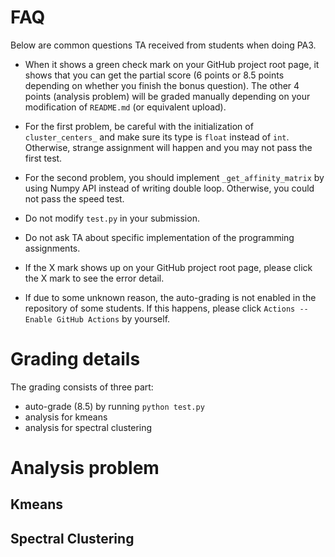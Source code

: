 # FAQ
Below are common questions TA received from students when doing PA3.

* When it shows a green check mark on your GitHub project root page, it shows that you can get the partial score (6 points or 8.5 points depending on whether you finish the bonus question). The other 4 points (analysis problem) will be graded manually depending on your modification of `README.md` (or equivalent upload).

* For the first problem, be careful with the initialization of `cluster_centers_` and make sure its type is `float` instead of `int`.
Otherwise, strange assignment will happen and you may not pass the first
test.

* For the second problem, you should implement `_get_affinity_matrix` by using Numpy API instead of writing double loop. Otherwise, you could not pass the speed test.

* Do not modify `test.py` in your submission.

* Do not ask TA about specific implementation of the programming assignments.

* If the X mark shows up on your GitHub project root page, please click the X mark to see the error detail.

* If due to some unknown reason, the auto-grading is not enabled in the repository of some students. If this happens, please click `Actions -- Enable GitHub Actions` by yourself.
# Grading details
The grading consists of three part:
* auto-grade (8.5) by running `python test.py`
* analysis for kmeans
* analysis for spectral clustering

# Analysis problem
## Kmeans

## Spectral Clustering